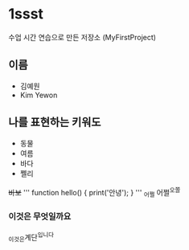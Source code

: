 # 1ssst
수업 시간 연습으로 만든 저장소 (MyFirstProject)

## 이름
- 김예원
- Kim Yewon

## 나를 표현하는 키워도
- 동물
- 여름
- 바다
- 쩰리

~~바보~~
'''
function hello() {
 print('안녕');
 }
 '''
<sub>어쩔</sub> 어쩔<sup>오쫄</sup>

### 이것은 무엇일까요
<sub>이것은</sub>계단<sup>입니다</sup>